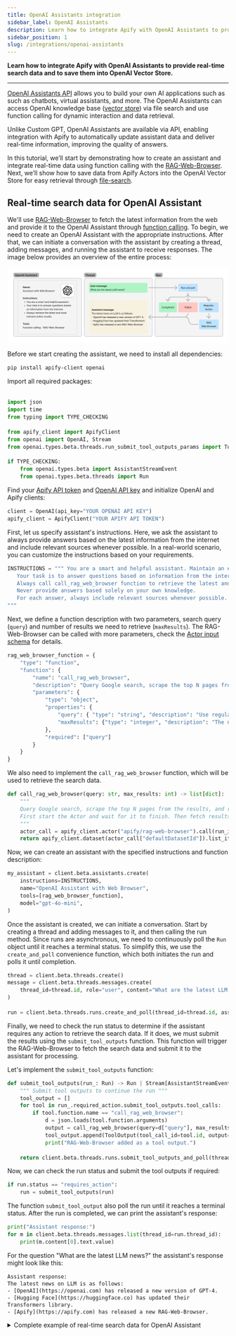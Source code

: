 ```yaml
---
title: OpenAI Assistants integration
sidebar_label: OpenAI Assistants
description: Learn how to integrate Apify with OpenAI Assistants to provide real-time search data and to save them into OpenAI Vector Store
sidebar_position: 1
slug: /integrations/openai-assistants
---
```


**Learn how to integrate Apify with OpenAI Assistants to provide real-time search data and to save them into OpenAI Vector Store.**

---

[OpenAI Assistants API](https://platform.openai.com/docs/assistants/overview) allows you to build your own AI applications such as such as chatbots, virtual assistants, and more.
The OpenAI Assistants can access OpenAI knowledge base ([vector store](https://platform.openai.com/docs/api-reference/vector-stores)) via file search and use function calling for dynamic interaction and data retrieval.

Unlike Custom GPT, OpenAI Assistants are available via API, enabling integration with Apify to automatically update assistant data and deliver real-time information, improving the quality of answers.

In this tutorial, we’ll start by demonstrating how to create an assistant and integrate real-time data using function calling with the [RAG-Web-Browser](https://apify.com/apify/rag-web-browser).
Next, we’ll show how to save data from Apify Actors into the OpenAI Vector Store for easy retrieval through [file-search](https://platform.openai.com/docs/assistants/tools/file-search).

## Real-time search data for OpenAI Assistant

We'll use [RAG-Web-Browser](https://apify.com/apify/rag-web-browser) to fetch the latest information from the web and provide it to the OpenAI Assistant through [function calling](https://platform.openai.com/docs/assistants/tools/function-calling?context=without-streaming).
To begin, we need to create an OpenAI Assistant with the appropriate instructions.
After that, we can initiate a conversation with the assistant by creating a thread, adding messages, and running the assistant to receive responses.
The image below provides an overview of the entire process:

![Apify-OpenAI Assistant integration](../images/openai-assistant-rag-web-browser.png)

Before we start creating the assistant, we need to install all dependencies:

```bash
pip install apify-client openai
```

Import all required packages:

```python

import json
import time
from typing import TYPE_CHECKING

from apify_client import ApifyClient
from openai import OpenAI, Stream
from openai.types.beta.threads.run_submit_tool_outputs_params import ToolOutput

if TYPE_CHECKING:
    from openai.types.beta import AssistantStreamEvent
    from openai.types.beta.threads import Run
```

Find your [Apify API token](https://console.apify.com/account/integrations) and [OpenAI API key](https://platform.openai.com/account/api-keys) and initialize OpenAI and Apify clients:

```python
client = OpenAI(api_key="YOUR OPENAI API KEY")
apify_client = ApifyClient("YOUR APIFY API TOKEN")
```

First, let us specify assistant's instructions. Here, we ask the assistant to always provide answers based on the latest information from the internet and include relevant sources whenever possible.
In a real-world scenario, you can customize the instructions based on your requirements.

```python
INSTRUCTIONS = """ You are a smart and helpful assistant. Maintain an expert, friendly, and informative tone in your responses.
   Your task is to answer questions based on information from the internet.
   Always call call_rag_web_browser function to retrieve the latest and most relevant online results.
   Never provide answers based solely on your own knowledge.
   For each answer, always include relevant sources whenever possible.
"""
```

Next, we define a function description with two parameters, search query (`query`) and number of results we need to retrieve (`maxResults`).
The RAG-Web-Browser can be called with more parameters, check the [Actor input schema](https://apify.com/apify/rag-web-browser/input-schema) for details.

```python
rag_web_browser_function = {
    "type": "function",
    "function": {
        "name": "call_rag_web_browser",
        "description": "Query Google search, scrape the top N pages from the results, and returns their cleaned content as markdown",
        "parameters": {
            "type": "object",
            "properties": {
                "query": { "type": "string", "description": "Use regular search words or enter Google Search URLs. "},
                "maxResults": {"type": "integer", "description": "The number of top organic search results to return and scrape text from"}
            },
            "required": ["query"]
        }
    }
}
```

We also need to implement the `call_rag_web_browser` function, which will be used to retrieve the search data.

```python
def call_rag_web_browser(query: str, max_results: int) -> list[dict]:
    """
    Query Google search, scrape the top N pages from the results, and returns their cleaned content as markdown.
    First start the Actor and wait for it to finish. Then fetch results from the Actor run's default dataset.
    """
    actor_call = apify_client.actor("apify/rag-web-browser").call(run_input={"query": query, "maxResults": max_results})
    return apify_client.dataset(actor_call["defaultDatasetId"]).list_items().items
```

Now, we can create an assistant with the specified instructions and function description:

```python
my_assistant = client.beta.assistants.create(
    instructions=INSTRUCTIONS,
    name="OpenAI Assistant with Web Browser",
    tools=[rag_web_browser_function],
    model="gpt-4o-mini",
)
```

Once the assistant is created, we can initiate a conversation.
Start by creating a thread and adding messages to it, and then calling the run method.
Since runs are asynchronous, we need to continuously poll the `Run` object until it reaches a terminal status.
To simplify this, we use the `create_and_poll` convenience function, which both initiates the run and polls it until completion.

```python
thread = client.beta.threads.create()
message = client.beta.threads.messages.create(
    thread_id=thread.id, role="user", content="What are the latest LLM news?"
)

run = client.beta.threads.runs.create_and_poll(thread_id=thread.id, assistant_id=my_assistant.id)
```

Finally, we need to check the run status to determine if the assistant requires any action to retrieve the search data.
If it does, we must submit the results using the `submit_tool_outputs` function.
This function will trigger the RAG-Web-Browser to fetch the search data and submit it to the assistant for processing.

Let's implement the `submit_tool_outputs` function:

```python
def submit_tool_outputs(run_: Run) -> Run | Stream[AssistantStreamEvent]:
    """ Submit tool outputs to continue the run """
    tool_output = []
    for tool in run_.required_action.submit_tool_outputs.tool_calls:
        if tool.function.name == "call_rag_web_browser":
            d = json.loads(tool.function.arguments)
            output = call_rag_web_browser(query=d["query"], max_results=d["maxResults"])
            tool_output.append(ToolOutput(tool_call_id=tool.id, output=json.dumps(output)))
            print("RAG-Web-Browser added as a tool output.")

    return client.beta.threads.runs.submit_tool_outputs_and_poll(thread_id=run_.thread_id, run_id=run_.id, tool_outputs=tool_output)
```

Now, we can check the run status and submit the tool outputs if required:

```python
if run.status == "requires_action":
    run = submit_tool_outputs(run)
```

The function `submit_tool_output` also poll the run until it reaches a terminal status.
After the run is completed, we can print the assistant's response:

```python
print("Assistant response:")
for m in client.beta.threads.messages.list(thread_id=run.thread_id):
    print(m.content[0].text.value)
```

For the question "What are the latest LLM news?" the assistant's response might look like this:

```plaintext
Assistant response:
The latest news on LLM is as follows:
- [OpenAI](https://openai.com) has released a new version of GPT-4.
- [Hugging Face](https://huggingface.co) has updated their Transformers library.
- [Apify](https://apify.com) has released a new RAG-Web-Browser.
```

<details>
<summary>Complete example of real-time search data for OpenAI Assistant</summary>
```python
import json
from typing import TYPE_CHECKING

from apify_client import ApifyClient
from openai import OpenAI, Stream
from openai.types.beta.threads.run_submit_tool_outputs_params import ToolOutput

if TYPE_CHECKING:
    from openai.types.beta import AssistantStreamEvent
    from openai.types.beta.threads import Run

client = OpenAI(api_key="YOUR-OPENAI-API-KEY")
apify_client = ApifyClient("YOUR-APIFY-API-TOKEN")

INSTRUCTIONS = """
You are a smart and helpful assistant. Maintain an expert, friendly, and informative tone in your responses.
Your task is to answer questions based on information from the internet.
Always call call_rag_web_browser function to retrieve the latest and most relevant online results.
Never provide answers based solely on your own knowledge.
For each answer, always include relevant sources whenever possible.
"""

rag_web_browser_function = {
    "type": "function",
    "function": {
        "name": "call_rag_web_browser",
        "description": "Query Google search, scrape the top N pages from the results, and returns their cleaned content as markdown",
        "parameters": {
            "type": "object",
            "properties": {
                "query": {"type": "string", "description": "Use regular search words or enter Google Search URLs. "},
                "maxResults": {"type": "integer", "description": "The number of top organic search results to return and scrape text from"}
            },
            "required": ["query"]
        }
    }
}

my_assistant = client.beta.assistants.retrieve("asst_7GXx3q9lWLmhSf9yexA7J1WX")


def call_rag_web_browser(query: str, max_results: int) -> list[dict]:
    """
    Query Google search, scrape the top N pages from the results, and returns their cleaned content as markdown.
    First start the Actor and wait for it to finish. Then fetch results from the Actor run's default dataset.
    """
    actor_call = apify_client.actor("apify/rag-web-browser").call(run_input={"query": query, "maxResults": max_results})
    return apify_client.dataset(actor_call["defaultDatasetId"]).list_items().items


def submit_tool_outputs(run_: Run) -> Run | Stream[AssistantStreamEvent]:
    """ Submit tool outputs to continue the run """
    tool_output = []
    for tool in run_.required_action.submit_tool_outputs.tool_calls:
        if tool.function.name == "call_rag_web_browser":
            d = json.loads(tool.function.arguments)
            output = call_rag_web_browser(query=d["query"], max_results=d["maxResults"])
            tool_output.append(ToolOutput(tool_call_id=tool.id, output=json.dumps(output)))
            print("RAG-Web-Browser added as a tool output.")

    return client.beta.threads.runs.submit_tool_outputs_and_poll(thread_id=run_.thread_id, run_id=run_.id, tool_outputs=tool_output)

# Runs are asynchronous, which means you'll want to monitor their status by polling the Run object until a terminal status is reached.
thread = client.beta.threads.create()
message = client.beta.threads.messages.create(
    thread_id=thread.id, role="user", content="What are the latest LLM news?"
)

# Run with assistant and poll for the results
run = client.beta.threads.runs.create_and_poll(thread_id=thread.id, assistant_id=my_assistant.id)

if run.status == "requires_action":
    run = submit_tool_outputs(run)

print("Assistant response:")
for m in client.beta.threads.messages.list(thread_id=run.thread_id):
    print(m.content[0].text.value)
```
</details>

## Save data into OpenAI Vector Store and use it in the assistant

To provide real-time or proprietary data, OpenAI Assistants can access the [OpenAI Vector Store](https://platform.openai.com/docs/assistants/tools/file-search/vector-stores) to retrieve information for their answers.
With the [Apify OpenAI Vector Store Integration](https://apify.com/jiri.spilka/openai-vector-store-integration), data saving and updating the OpenAI Vector Store can be fully automated.
The following image illustrates the Apify-OpenAI Vector Store integration:

![Apify-OpenAI Vector Store integration](../images/openai-vector-store-integration.png)

In this example, we'll demonstrate how to save data into the OpenAI Vector Store and use it in the assistant.
For more information on automating this process, check out the blog post [How we built an AI salesperson with the OpenAI Assistants API](https://blog.apify.com/enterprise-support-openai-assistant/).

Before we start, we need to install all dependencies:

```bash
pip install apify-client openai
```

Find your [Apify API token](https://console.apify.com/account/integrations) and [OpenAI API key](https://platform.openai.com/account/api-keys) and initialize OpenAI and Apify clients:

```python
from apify_client import ApifyClient
from openai import OpenAI

client = OpenAI(api_key="YOUR OPENAI API KEY")
apify_client = ApifyClient("YOUR APIFY API TOKEN")
```

Create an assistant with the instructions and `file-search` tool:

```python
my_assistant = client.beta.assistants.create(
    instructions="As a customer support agent at Apify, your role is to assist customers",
    name="Support assistant",
    tools=[{"type": "file_search"}],
    model="gpt-4o-mini",
)
```

Next, create a vector store and attach it to the assistant:

```python
vector_store = client.beta.vector_stores.create(name="Support assistant vector store")

assistant = client.beta.assistants.update(
    assistant_id=my_assistant.id,
    tool_resources={"file_search": {"vector_store_ids": [vector_store.id]}},
)
```

Now, use [Website Content Crawler](https://apify.com/apify/website-content-crawler) to crawl the web and save the data into Apify's dataset:

```python
run_input = {"startUrls": [{"url": "https://docs.apify.com/platform"}], "maxCrawlPages": 10, "crawlerType": "cheerio"}
actor_call_website_crawler = apify_client.actor("apify/website-content-crawler").call(run_input=run_input)

dataset_id = actor_call_website_crawler["defaultDatasetId"]
```

Finally, save the data into the OpenAI Vector Store using [OpenAI Vector Store Integration](https://apify.com/jiri.spilka/openai-vector-store-integration)

```python
run_input_vs = {
    "datasetId": dataset_id,
    "assistantId": my_assistant.id,
    "datasetFields": ["text", "url"],
    "openaiApiKey": "YOUR-OPENAI-API-KEY",
    "vectorStoreId": vector_store.id,
}

apify_client.actor("jiri.spilka/openai-vector-store-integration").call(run_input=run_input_vs)
```

Now, the assistant can access the data stored in the OpenAI Vector Store and use it in its responses.
Start by creating a thread and adding messages to it.
Then, initiate a run and poll for the results.
Once the run is completed, you can print the assistant's response.

```python
thread = client.beta.threads.create()
message = client.beta.threads.messages.create(
    thread_id=thread.id, role="user", content="How can I scrape a website using Apify?"
)

run = client.beta.threads.runs.create_and_poll(
    thread_id=thread.id,
    assistant_id=assistant.id,
    tool_choice={"type": "file_search"}
)

print("Assistant response:")
for m in client.beta.threads.messages.list(thread_id=run.thread_id):
    print(m.content[0].text.value)
```

For the question "How can I scrape a website using Apify?" the assistant's response might look like this:

```plaintext
Assistant response:
You can scrape a website using Apify by following these steps:
1. Visit the [Apify website](https://apify.com) and create an account.
2. Go to the [Apify Store](https://apify.com/store) and choose a web scraper.
3. Configure the web scraper with the URL of the website you want to scrape.
4. Run the web scraper and download the data.
```

<details>
<summary>Complete example of saving data into OpenAI Vector Store and using it in the assistant</summary>
```python
from apify_client import ApifyClient
from openai import OpenAI

client = OpenAI(api_key="YOUR-OPENAI-API-KEY")
apify_client = ApifyClient("YOUR-APIFY-API-TOKEN")

my_assistant = client.beta.assistants.create(
    instructions="As a customer support agent at Apify, your role is to assist customers",
    name="Support assistant",
    tools=[{"type": "file_search"}],
    model="gpt-4o-mini",
)

# Create a vector store
vector_store = client.beta.vector_stores.create(name="Support assistant vector store")

# Update the assistant to use the new Vector Store
assistant = client.beta.assistants.update(
    assistant_id=my_assistant.id,
    tool_resources={"file_search": {"vector_store_ids": [vector_store.id]}},
)

run_input = {"startUrls": [{"url": "https://docs.apify.com/platform"}], "maxCrawlPages": 10, "crawlerType": "cheerio"}
actor_call_website_crawler = apify_client.actor("apify/website-content-crawler").call(run_input=run_input)

dataset_id = actor_call_website_crawler["defaultDatasetId"]

run_input_vs = {
    "datasetId": dataset_id,
    "assistantId": my_assistant.id,
    "datasetFields": ["text", "url"],
    "openaiApiKey": "YOUR-OPENAI-API-KEY",
    "vectorStoreId": vector_store.id,
}

apify_client.actor("jiri.spilka/openai-vector-store-integration").call(run_input=run_input_vs)

# Create a thread and a message
thread = client.beta.threads.create()
message = client.beta.threads.messages.create(
    thread_id=thread.id, role="user", content="How can I scrape a website using Apify?"
)

# Run with assistant and poll for the results
run = client.beta.threads.runs.create_and_poll(
    thread_id=thread.id,
    assistant_id=assistant.id,
    tool_choice={"type": "file_search"}
)

print("Assistant response:")
for m in client.beta.threads.messages.list(thread_id=run.thread_id):
    print(m.content[0].text.value)
```
</details>

## Resources

- [Open AI Assistants](https://platform.openai.com/docs/assistants/overview)
- [Open AI Function Calling](https://platform.openai.com/docs/assistants/tools/function-calling)
- [Apify - RAG Web Browser](https://apify.com/apify/rag-web-browser)
- [Apify - OpenAI Vector Store Integration](https://apify.com/jiri.spilka/openai-vector-store-integration)
